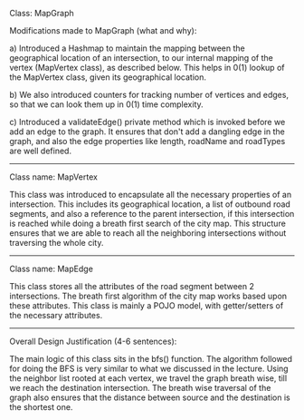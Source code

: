 Class: MapGraph

Modifications made to MapGraph (what and why):

a) Introduced a Hashmap to maintain the mapping between the geographical
   location of an intersection, to our internal mapping of the vertex
   (MapVertex class), as described below. This helps in 0(1) lookup of
   the MapVertex class, given its geographical location.

b) We also introduced counters for tracking number of vertices and edges,
   so that we can look them up in 0(1) time complexity.

c) Introduced a validateEdge() private method which is invoked before we
   add an edge to the graph. It ensures that don't add a dangling edge in
   the graph, and also the edge properties like length, roadName and roadTypes
   are well defined.

------------------------------------------------------------

Class name: MapVertex

This class was introduced to encapsulate all the necessary properties of
an intersection. This includes its geographical location, a list of
outbound road segments, and also a reference to the parent
intersection, if this intersection is reached while doing a breath first
search of the city map. This structure ensures that we are able to reach all
the neighboring intersections without traversing the whole city. 

------------------------------------------------------------

Class name: MapEdge

This class stores all the attributes of the road segment between 2
intersections. The breath first algorithm of the city map works based upon
these attributes. This class is mainly a POJO model, with getter/setters
of the necessary attributes.

-------------------------------------------------------------

Overall Design Justification (4-6 sentences):

The main logic of this class sits in the bfs() function. The algorithm
followed for doing the BFS is very similar to what we discussed in the
lecture. Using the neighbor list rooted at each vertex, we travel the
graph breath wise, till we reach the destination intersection. The breath wise
traversal of the graph also ensures that the distance between source and
the destination is the shortest one.